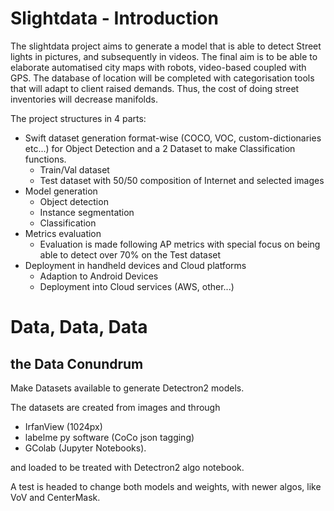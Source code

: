 # Slightdata - Introduction

The slightdata project aims to generate a model that is able to detect Street lights in pictures, and subsequently in videos. 
The final aim is to be able to elaborate automatised city maps with robots, video-based coupled with GPS. The database of location will be completed with categorisation tools that will adapt to client raised demands. 
Thus, the cost of doing street inventories will decrease manifolds. 

The project structures in 4 parts: 
- Swift dataset generation format-wise (COCO, VOC, custom-dictionaries etc...) for Object Detection and a 2 Dataset to make Classification functions. 
  - Train/Val dataset 
  - Test dataset with 50/50 composition of Internet and selected images
- Model generation
  - Object detection
  - Instance segmentation 
  - Classification
- Metrics evaluation
  - Evaluation is made following AP metrics with special focus on being able to detect over 70% on the Test dataset
- Deployment in handheld devices and Cloud platforms
  - Adaption to Android Devices
  - Deployment into Cloud services (AWS, other...)

# Data, Data, Data

## the Data Conundrum

Make Datasets available to generate Detectron2 models. 

The datasets are created from images and through 
- IrfanView (1024px)
- labelme py software (CoCo json tagging)
- GColab (Jupyter Notebooks).

and loaded to be treated with Detectron2 algo notebook. 

A test is headed to change both models and weights, with newer algos, like VoV and CenterMask. 

